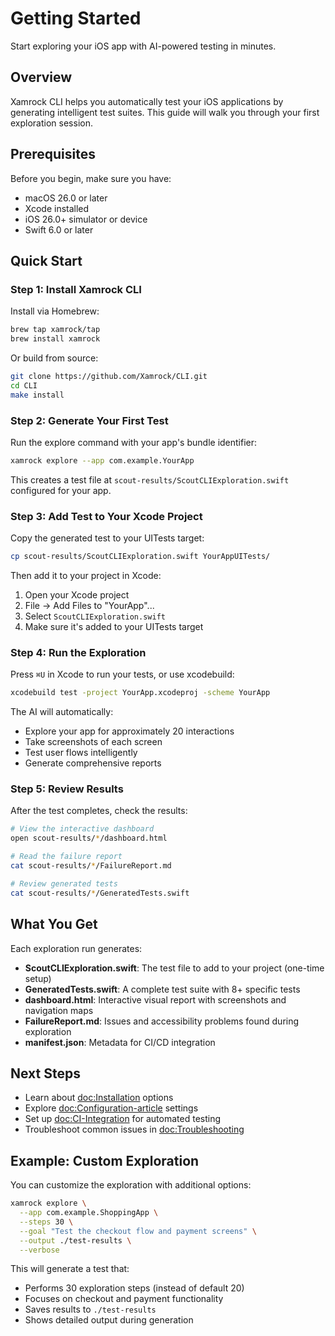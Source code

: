 # Getting Started

Start exploring your iOS app with AI-powered testing in minutes.

## Overview

Xamrock CLI helps you automatically test your iOS applications by generating intelligent test suites. This guide will walk you through your first exploration session.

## Prerequisites

Before you begin, make sure you have:

- macOS 26.0 or later
- Xcode installed
- iOS 26.0+ simulator or device
- Swift 6.0 or later

## Quick Start

### Step 1: Install Xamrock CLI

Install via Homebrew:

```bash
brew tap xamrock/tap
brew install xamrock
```

Or build from source:

```bash
git clone https://github.com/Xamrock/CLI.git
cd CLI
make install
```

### Step 2: Generate Your First Test

Run the explore command with your app's bundle identifier:

```bash
xamrock explore --app com.example.YourApp
```

This creates a test file at `scout-results/ScoutCLIExploration.swift` configured for your app.

### Step 3: Add Test to Your Xcode Project

Copy the generated test to your UITests target:

```bash
cp scout-results/ScoutCLIExploration.swift YourAppUITests/
```

Then add it to your project in Xcode:
1. Open your Xcode project
2. File → Add Files to "YourApp"...
3. Select `ScoutCLIExploration.swift`
4. Make sure it's added to your UITests target

### Step 4: Run the Exploration

Press `⌘U` in Xcode to run your tests, or use xcodebuild:

```bash
xcodebuild test -project YourApp.xcodeproj -scheme YourApp
```

The AI will automatically:
- Explore your app for approximately 20 interactions
- Take screenshots of each screen
- Test user flows intelligently
- Generate comprehensive reports

### Step 5: Review Results

After the test completes, check the results:

```bash
# View the interactive dashboard
open scout-results/*/dashboard.html

# Read the failure report
cat scout-results/*/FailureReport.md

# Review generated tests
cat scout-results/*/GeneratedTests.swift
```

## What You Get

Each exploration run generates:

- **ScoutCLIExploration.swift**: The test file to add to your project (one-time setup)
- **GeneratedTests.swift**: A complete test suite with 8+ specific tests
- **dashboard.html**: Interactive visual report with screenshots and navigation maps
- **FailureReport.md**: Issues and accessibility problems found during exploration
- **manifest.json**: Metadata for CI/CD integration

## Next Steps

- Learn about <doc:Installation> options
- Explore <doc:Configuration-article> settings
- Set up <doc:CI-Integration> for automated testing
- Troubleshoot common issues in <doc:Troubleshooting>

## Example: Custom Exploration

You can customize the exploration with additional options:

```bash
xamrock explore \
  --app com.example.ShoppingApp \
  --steps 30 \
  --goal "Test the checkout flow and payment screens" \
  --output ./test-results \
  --verbose
```

This will generate a test that:
- Performs 30 exploration steps (instead of default 20)
- Focuses on checkout and payment functionality
- Saves results to `./test-results`
- Shows detailed output during generation
